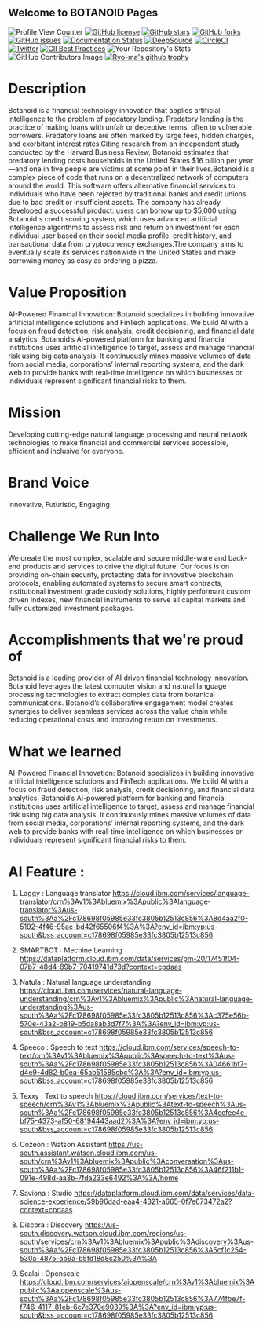 ## Welcome to BOTANOID Pages

![Profile View Counter](https://komarev.com/ghpvc/?username=KOSASIH)
[![GitHub license](https://img.shields.io/github/license/KOSASIH/BOTANOID)](https://github.com/KOSASIH/BOTANOID/blob/main/LICENSE)
[![GitHub stars](https://img.shields.io/github/stars/KOSASIH/BOTANOID)](https://github.com/KOSASIH/BOTANOID/stargazers)
[![GitHub forks](https://img.shields.io/github/forks/KOSASIH/BOTANOID)](https://github.com/KOSASIH/BOTANOID/network)
[![GitHub issues](https://img.shields.io/github/issues/KOSASIH/BOTANOID)](https://github.com/KOSASIH/BOTANOID/issues)
[![Documentation Status](https://readthedocs.org/projects/botanoid/badge/?version=latest)](https://botanoid.readthedocs.io/en/latest/?badge=latest)
[![DeepSource](https://deepsource.io/gh/KOSASIH/BOTANOID.svg/?label=active+issues&show_trend=true&token=lL-xU93bCng-fKcvoHnDLk3U)](https://deepsource.io/gh/KOSASIH/BOTANOID/?ref=repository-badge)
[![CircleCI](https://circleci.com/gh/KOSASIH/BOTANOID/tree/main.svg?style=svg)](https://circleci.com/gh/KOSASIH/BOTANOID/tree/main)
[![Twitter](https://img.shields.io/twitter/url?style=social&url=https%3A%2F%2Fmobile.twitter.com%2FKosasihg88G)](https://twitter.com/intent/tweet?text=Wow:&url=https%3A%2F%2Fgithub.com%2FKOSASIH%2FBOTANOID)
[![CII Best Practices](https://bestpractices.coreinfrastructure.org/projects/5520/badge)](https://bestpractices.coreinfrastructure.org/projects/5520)
![Your Repository's Stats](https://github-readme-stats.vercel.app/api?username=KOSASIH&show_icons=true)
![GitHub Contributors Image](https://contrib.rocks/image?repo=KOSASIH/Metazone)
[![Ryo-ma's github trophy](https://github-profile-trophy.vercel.app/?username=KOSASIH&row=1)](https://github.com/KOSASIH/github-profile-trophy)

# Description

Botanoid is a financial technology innovation that applies artificial intelligence to the problem of predatory lending. Predatory lending is the practice of making loans with unfair or deceptive terms, often to vulnerable borrowers. Predatory loans are often marked by large fees, hidden charges, and exorbitant interest rates.Citing research from an independent study conducted by the Harvard Business Review, Botanoid estimates that predatory lending costs households in the United States $16 billion per year—and one in five people are victims at some point in their lives.Botanoid is a complex piece of code that runs on a decentralized network of computers around the world. This software offers alternative financial services to individuals who have been rejected by traditional banks and credit unions due to bad credit or insufficient assets. The company has already developed a successful product: users can borrow up to $5,000 using Botanoid's credit scoring system, which uses advanced artificial intelligence algorithms to assess risk and return on investment for each individual user based on their social media profile, credit history, and transactional data from cryptocurrency exchanges.The company aims to eventually scale its services nationwide in the United States and make borrowing money as easy as ordering a pizza.

# Value Proposition

AI-Powered Financial Innovation: Botanoid specializes in building innovative artificial intelligence solutions and FinTech applications. We build AI with a focus on fraud detection, risk analysis, credit decisioning, and financial data analytics. Botanoid’s AI-powered platform for banking and financial institutions uses artificial intelligence to target, assess and manage financial risk using big data analysis. It continuously mines massive volumes of data from social media, corporations’ internal reporting systems, and the dark web to provide banks with real-time intelligence on which businesses or individuals represent significant financial risks to them.

# Mission

Developing cutting-edge natural language processing and neural network technologies to make financial and commercial services accessible, efficient and inclusive for everyone.

# Brand Voice
Innovative, Futuristic, Engaging

# Challenge We Run Into
We create the most complex, scalable and secure middle-ware and back-end products and services to drive the digital future. Our focus is on providing on-chain security, protecting data for innovative blockchain protocols, enabling automated systems to secure smart contracts, institutional investment grade custody solutions, highly performant custom driven Indexes, new financial instruments to serve all capital markets and fully customized investment packages.

# Accomplishments that we're proud of
Botanoid is a leading provider of AI driven financial technology innovation. Botanoid leverages the latest computer vision and natural language processing technologies to extract complex data from botanical communications. Botanoid’s collaborative engagement model creates synergies to deliver seamless services across the value chain while reducing operational costs and improving return on investments.

# What we learned
AI-Powered Financial Innovation: Botanoid specializes in building innovative artificial intelligence solutions and FinTech applications. We build AI with a focus on fraud detection, risk analysis, credit decisioning, and financial data analytics. Botanoid’s AI-powered platform for banking and financial institutions uses artificial intelligence to target, assess and manage financial risk using big data analysis. It continuously mines massive volumes of data from social media, corporations’ internal reporting systems, and the dark web to provide banks with real-time intelligence on which businesses or individuals represent significant financial risks to them.

# AI Feature :

1. Laggy : Language translator https://cloud.ibm.com/services/language-translator/crn%3Av1%3Abluemix%3Apublic%3Alanguage-translator%3Aus-south%3Aa%2Fc178698f05985e33fc3805b12513c856%3A8d4aa2f0-5192-4f46-95ac-bd42f65506f4%3A%3A?env_id=ibm:yp:us-south&bss_account=c178698f05985e33fc3805b12513c856

2. SMARTBOT : Mechine Learning https://dataplatform.cloud.ibm.com/data/services/pm-20/17451f04-07b7-48d4-89b7-70419741d73d?context=cpdaas

3. Natula : Natural language understanding https://cloud.ibm.com/services/natural-language-understanding/crn%3Av1%3Abluemix%3Apublic%3Anatural-language-understanding%3Aus-south%3Aa%2Fc178698f05985e33fc3805b12513c856%3Ac375e56b-570e-43a2-b819-b5da8ab3d7f7%3A%3A?env_id=ibm:yp:us-south&bss_account=c178698f05985e33fc3805b12513c856

4. Speeco : Speech to text https://cloud.ibm.com/services/speech-to-text/crn%3Av1%3Abluemix%3Apublic%3Aspeech-to-text%3Aus-south%3Aa%2Fc178698f05985e33fc3805b12513c856%3A04661bf7-d4e9-4d82-b0ea-65ab51585cbc%3A%3A?env_id=ibm:yp:us-south&bss_account=c178698f05985e33fc3805b12513c856

5. Texxy : Text to speech https://cloud.ibm.com/services/text-to-speech/crn%3Av1%3Abluemix%3Apublic%3Atext-to-speech%3Aus-south%3Aa%2Fc178698f05985e33fc3805b12513c856%3A4ccfee4e-bf75-4373-af50-68194443aad2%3A%3A?env_id=ibm:yp:us-south&bss_account=c178698f05985e33fc3805b12513c856

6. Cozeon : Watson Assistent https://us-south.assistant.watson.cloud.ibm.com/us-south/crn%3Av1%3Abluemix%3Apublic%3Aconversation%3Aus-south%3Aa%2Fc178698f05985e33fc3805b12513c856%3A46f211b1-091e-498d-aa3b-7fda233e6492%3A%3A/home

7. Saviona : Studio https://dataplatform.cloud.ibm.com/data/services/data-science-experience/59b96dad-eaa4-4321-a665-0f7e673472a2?context=cpdaas

8. Discora : Discovery https://us-south.discovery.watson.cloud.ibm.com/regions/us-south/services/crn%3Av1%3Abluemix%3Apublic%3Adiscovery%3Aus-south%3Aa%2Fc178698f05985e33fc3805b12513c856%3A5cf1c254-530a-4875-ab9a-b5fd18d8c250%3A%3A

9. Scalai : Openscale https://cloud.ibm.com/services/aiopenscale/crn%3Av1%3Abluemix%3Apublic%3Aaiopenscale%3Aus-south%3Aa%2Fc178698f05985e33fc3805b12513c856%3A774fbe7f-f746-4117-81eb-6c7e370e9039%3A%3A?env_id=ibm:yp:us-south&bss_account=c178698f05985e33fc3805b12513c856



